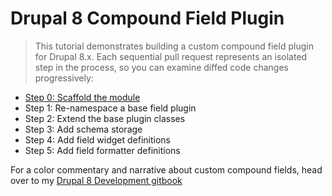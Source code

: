 # Drupal 8 Compound Field Plugin
> This tutorial demonstrates building a custom compound field plugin for Drupal 8.x. Each sequential pull request represents an isolated step in the process, so you can examine diffed code changes progressively:

* [Step 0: Scaffold the module](https://github.com/markfullmer/drupal8_compound_field/pull/1/files)
* Step 1: Re-namespace a base field plugin
* Step 2: Extend the base plugin classes
* Step 3: Add schema storage
* Step 4: Add field widget definitions
* Step 5: Add field formatter definitions

For a color commentary and narrative about custom compound fields, head over to my [Drupal 8 Development gitbook](https://markfullmer.gitbooks.io/drupal-8-development/content/custom_compound_field_plugins.html)
